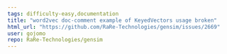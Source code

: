 ```yaml
---
tags: difficulty-easy,documentation
title: "word2vec doc-comment example of KeyedVectors usage broken"
html_url: "https://github.com/RaRe-Technologies/gensim/issues/2669"
user: gojomo
repo: RaRe-Technologies/gensim
---
```


